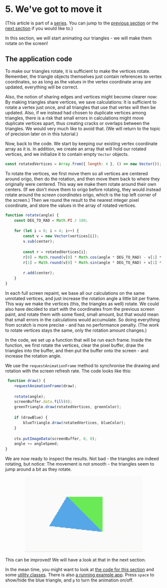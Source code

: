 # 5. We've got to move it

(This article is part of a [series](./#sections). You can jump to the [previous section](./4) or the [next section](./6) if you would like to.)

In this section, we will start animating our triangles - we will make them rotate on the screen!

## The application code

To make our triangles rotate, it is sufficient to make the vertices rotate. Remember, the triangle objects themselves just contain references to vertex coordinates, so as long as the values in the vertex coordinate array are updated, everything will be correct.

Also, the notion of sharing edges and vertices might become clearer now: By making triangles share vertices, we save calculations: It is sufficient to rotate a vertex just once, and all triangles that use that vertex will then be updated. Also, if we instead had chosen to duplicate vertices among triangles, there is a risk that small errors in calculations might move duplicate vertices apart, thus creating cracks or overlaps between the triangles. We would very much like to avoid that. (We will return to the topic of precision later on in this tutorial.)

Now, back to the code. We start by keeping our existing vertex coordinate array as it is. In addition, we create an array that will hold our rotated vertices, and we initialize it to contain empty `Vector` objects.

```JavaScript
const rotatedVertices = Array.from({ length: 4 }, () => new Vector());
```

To rotate the vertices, we first move them so all vertices are centered around origo, then do the rotation, and then move them back to where they originally were centered. This way we make them rotate around their own centers. (If we don't move them to origo before rotating, they would instead rotate around the _screen coordinates_ origo, which is the top left corner of the screen.) Then we round the result to the nearest integer pixel coordinate, and store the values in the array of rotated vertices.

```JavaScript
function rotate(angle) {
    const DEG_TO_RAD = Math.PI / 180;

    for (let i = 0; i < 4; i++) {
        const v = new Vector(vertices[i]);
        v.sub(center);

        const r = rotatedVertices[i];
        r[0] = Math.round(v[0] * Math.cos(angle * DEG_TO_RAD) - v[1] * Math.sin(angle * DEG_TO_RAD));
        r[1] = Math.round(v[0] * Math.sin(angle * DEG_TO_RAD) + v[1] * Math.cos(angle * DEG_TO_RAD));

        r.add(center);
    }
}
```

In each full screen repaint, we base all our calculations on the same unrotated vertices, and just increase the rotation angle a little bit per frame. This way we make the vertices (this, the triangles as well) rotate. We could also have decided to start with the coordinates from the previous screen paint, and rotate them with some fixed, small amount, but that would mean that small errors in the calculations would accumulate. So doing everything from scratch is more precise - and has no performance penalty. (The work to rotate vertices stays the same, only the rotation amount changes.)

In the code, we set up a function that will be run each frame. Inside the function, we first rotate the vertices, clear the pixel buffer, draw the triangles into the buffer, and then put the buffer onto the screen - and increase the rotation angle.

We use the `requestAnimationFrame` method to synchronise the drawing and rotation with the screen refresh rate. The code looks like this:

```JavaScript
 function draw() {
    requestAnimationFrame(draw);

    rotate(angle);
    screenBuffer.data.fill(0);
    greenTriangle.draw(rotatedVertices, greenColor);

    if (drawBlue) {
        blueTriangle.draw(rotatedVertices, blueColor);
    }

    ctx.putImageData(screenBuffer, 0, 0);
    angle += angleSpeed;
}
```

We are now ready to inspect the results. Not bad - the triangles are indeed rotating, but notice: The movement is not smooth - the triangles seem to jump around a bit as they rotate.

<p align="center">
<img src="images/5-integer-rotate.gif" width="75%">
</p>

This can be improved! We will have a look at that in the next section.

In the mean time, you might want to look at [the code for this section](5) and some [utility classes](lib). There is also [a running example app](https://kristoffer-dyrkorn.github.io/triangle-rasterizer/5/).
Press `space` to show/hide the blue triangle, and `p` to turn the animation on/off.
